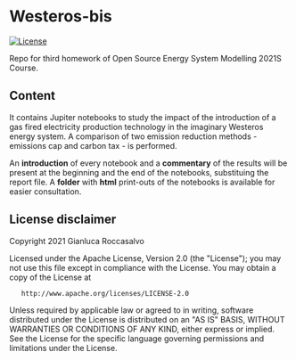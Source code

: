 # Westeros-bis
[![License](https://img.shields.io/badge/License-Apache%202.0-blue.svg)](https://opensource.org/licenses/Apache-2.0)

Repo for third homework of Open Source Energy System Modelling 2021S Course. 

## Content
It contains Jupiter notebooks to study the impact of the introduction of a gas fired electricity production technology in the imaginary Westeros energy system.
A comparison of two emission reduction methods - emissions cap and carbon tax - is performed.

An **introduction** of every notebook and a **commentary** of the results will be present at the beginning and the end of the notebooks, substituing the report file.
A **folder** with **html** print-outs of the notebooks is available for easier consultation.

## License disclaimer
Copyright 2021 Gianluca Roccasalvo

   Licensed under the Apache License, Version 2.0 (the "License");
   you may not use this file except in compliance with the License.
   You may obtain a copy of the License at

       http://www.apache.org/licenses/LICENSE-2.0

   Unless required by applicable law or agreed to in writing, software
   distributed under the License is distributed on an "AS IS" BASIS,
   WITHOUT WARRANTIES OR CONDITIONS OF ANY KIND, either express or implied.
   See the License for the specific language governing permissions and
   limitations under the License.
